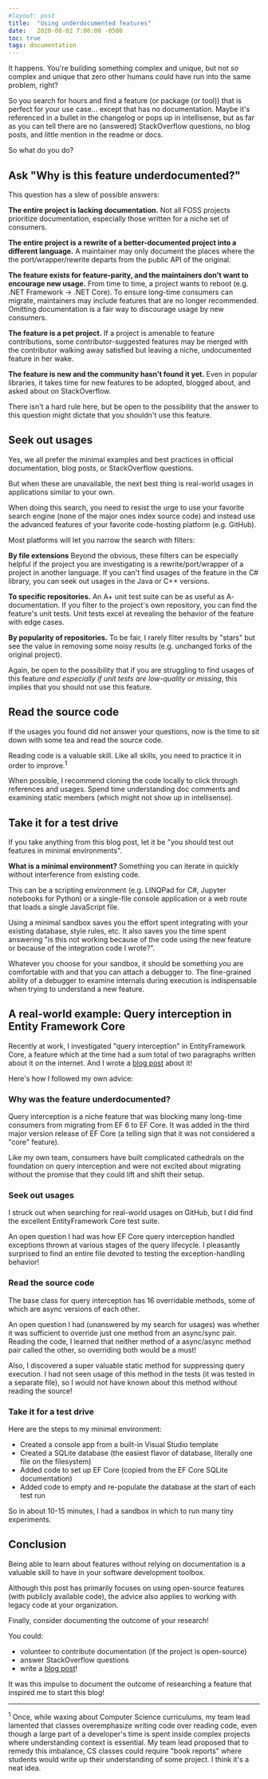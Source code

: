 ```yaml
---
#layout: post
title:  "Using underdocumented features"
date:   2020-08-02 7:00:00 -0500
toc: true
tags: documentation
---
```

It happens. You're building something complex and unique, but not *so* complex and unique that zero other humans could have run into the same problem, right?

So you search for hours and find a feature (or package (or tool)) that is perfect for your use case... except that has no documentation. Maybe it's referenced in a bullet in the changelog or pops up in intellisense, but as far as you can tell there are no (answered) StackOverflow questions, no blog posts, and little mention in the readme or docs.

So what do you do?

## Ask "Why is this feature underdocumented?"

This question has a slew of possible answers:

**The entire project is lacking documentation.** Not all FOSS projects prioritize documentation, especially those written for a niche set of consumers.

**The entire project is a rewrite of a better-documented project into a different language.** A maintainer may only document the places where the  the port/wrapper/rewrite departs from the public API of the original.

**The feature exists for feature-parity, and the maintainers don't want to encourage new usage.** From time to time, a project wants to reboot (e.g. .NET Framework -> .NET Core). To ensure long-time consumers can migrate, maintainers may include features that are no longer recommended. Omitting documentation is a fair way to discourage usage by new consumers.

**The feature is a pet project.** If a project is amenable to feature contributions, some contributor-suggested features may be merged with the contributor walking away satisfied but leaving a niche, undocumented feature in her wake.

**The feature is new and the community hasn't found it yet.** Even in popular libraries, it takes time for new features to be adopted, blogged about, and asked about on StackOverflow.

There isn't a hard rule here, but be open to the possibility that the answer to this question might dictate that you shouldn't use this feature.

## Seek out usages

Yes, we all prefer the minimal examples and best practices in official documentation, blog posts, or StackOverflow questions.

But when these are unavailable, the next best thing is real-world usages in applications similar to your own.

When doing this search, you need to resist the urge to use your favorite search engine (none of the major ones index source code) and instead use the advanced features of your favorite code-hosting platform (e.g. GitHub). 

Most platforms will let you narrow the search with filters:

**By file extensions** Beyond the obvious, these filters can be especially helpful if the project you are investigating is a rewrite/port/wrapper of a project in another language. If you can't find usages of the feature in the C# library, you can seek out usages in the Java or C++ versions.

**To specific repositories.** An A+ unit test suite can be as useful as A- documentation. If you filter to the project's own repository, you can find the feature's unit tests. Unit tests excel at revealing the behavior of the feature with edge cases.

**By popularity of repositories.** To be fair, I rarely filter results by "stars" but see the value in removing some noisy results (e.g. unchanged forks of the original project).

Again, be open to the possibility that if you are struggling to find usages of this feature *and especially if unit tests are low-quality or missing*, this implies that you should not use this feature.

## Read the source code

If the usages you found did not answer your questions, now is the time to sit down with some tea and read the source code.

Reading code is a valuable skill. Like all skills, you need to practice it in order to improve.<sup>1</sup>

When possible, I recommend cloning the code locally to click through references and usages. Spend time understanding doc comments and examining static members (which might not show up in intellisense).

## Take it for a test drive

If you take anything from this blog post, let it be "you should test out features in minimal environments".

**What is a minimal environment?** Something you can iterate in quickly without interference from existing code. 

This can be a scripting environment (e.g. LINQPad for C#, Jupyter notebooks for Python) or a single-file console application or a web route that loads a single JavaScript file.

Using a minimal sandbox saves you the effort spent integrating with your existing database, style rules, etc. It also saves you the time spent answering "is this not working because of the code using the new feature or because of the integration code I wrote?".

Whatever you choose for your sandbox, it should be something *you* are comfortable with and that you can attach a debugger to. The fine-grained ability of a debugger to examine internals during execution is indispensable when trying to understand a new feature.

## A real-world example: Query interception in Entity Framework Core

Recently at work, I investigated "query interception" in EntityFramework Core, a feature which at the time had a sum total of two paragraphs written about it on the internet. And I wrote a [blog post](https://lizzy-gallagher.github.io/query-interception-entity-framework/) about it!

Here's how I followed my own advice:

### Why was the feature underdocumented?

Query interception is a niche feature that was blocking many long-time consumers from migrating from EF 6 to EF Core. It was added in the third major version release of EF Core (a telling sign that it was not considered a "core" feature).

Like my own team, consumers have built complicated cathedrals on the foundation on query interception and were not excited about migrating without the promise that they could lift and shift their setup.

### Seek out usages

I struck out when searching for real-world usages on GitHub, but I did find the excellent EntityFramework Core test suite. 

An open question I had was how EF Core query interception handled exceptions thrown at various stages of the query lifecycle. I pleasantly surprised to find an entire file devoted to testing the exception-handling behavior!

### Read the source code

The base class for query interception has 16 overridable methods, some of which are async versions of each other. 

An open question I had (unanswered by my search for usages) was whether it was sufficient to override just one method from an async/sync pair. Reading the code, I learned that neither method of a async/async method pair called the other, so overriding both would be a must!

Also, I discovered a super valuable static method for suppressing query execution. I had not seen usage of this method in the tests (it was tested in a separate file), so I would not have known about this method without reading the source!

### Take it for a test drive

Here are the steps to my minimal environment:
- Created a console app from a built-in Visual Studio template
- Created a SQLite database (the easiest flavor of database, literally one file on the filesystem)
- Added code to set up EF Core (copied from the EF Core SQLite documentation)
- Added code to empty and re-populate the database at the start of each test run

So in about 10-15 minutes, I had a sandbox in which to run many tiny experiments.

## Conclusion

Being able to learn about features without relying on documentation is a valuable skill to have in your software development toolbox. 

Although this post has primarily focuses on using open-source features (with publicly available code), the advice also applies to working with legacy code at your organization.

Finally, consider documenting the outcome of your research!

You could:
- volunteer to contribute documentation (if the project is open-source)
- answer StackOverflow questions
- write a [blog post](https://lizzy-gallagher.github.io/query-interception-entity-framework/)!

It was this impulse to document the outcome of researching a feature that inspired me to start this blog!

---

<sup>1</sup> Once, while waxing about Computer Science curriculums, my team lead lamented that classes overemphasize writing code over reading code, even though a large part of a developer's time is spent inside complex projects where understanding context is essential. My team lead proposed that to remedy this imbalance, CS classes could require "book reports" where students would write up their understanding of some project. I think it's a neat idea.